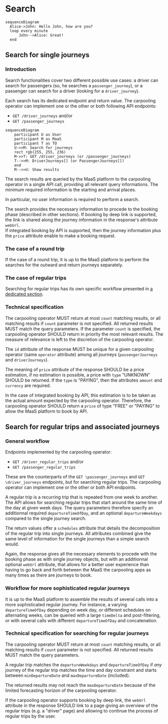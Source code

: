 
# Search

``` mermaid
sequenceDiagram
  Alice->John: Hello John, how are you?
  loop every minute
      John-->Alice: Great!
  end
```

## Search for single journeys

### Introduction

Search functionalities cover two different possible use cases: a driver can 
search for passengers (so, he searches a `passenger_journey`), or a passenger 
can search for a driver (looking for a `driver_journey`).

Each search has its dedicated endpoint and return value. The carpooling 
operator can implement one or the other or both following API endpoints:

- `GET /driver_journeys` and/or
- `GET /passenger_journeys`

```mermaid
sequenceDiagram
    participant U as User
    participant M as MaaS
    participant T as TO
    U->>M: Search for journeys
    rect rgb(255, 255, 236)
    M->>T: GET /driver_journeys (or /passenger_journeys)
    T-->>M: DriverJourneys[] (or PassengerJourneys[])
    end
    M-->>U: Show results
```

The search results are queried by the MaaS platform to the carpooling operator 
in a single API call, providing all relevant query informations. The minimum 
required information is the starting and arrival places.  

In particular, no user information is required to perform a search.

The search provides the necessary information to procede to the booking phase 
(described in other sections). If booking by deep link is supported, the link 
is shared along the journey information in the response's attribute `webUrl`.  
If integrated booking by API is supported, then the journey information plus 
the `price` attribute enable to make a booking request.

### The case of a round trip

If the case of a round trip, it is up to the MaaS platform to perform the 
searches for the outward and return journeys separately.

### The case of regular trips

Searching for regular trips has its own specific workflow presented in
[a dedicated section](https://github.com/fabmob/standard-covoiturage/blob/spec_search/standard-covoiturage_specification.md#3112-search-for-regular-trips-and-associated-journeys).

### Technical specification

The carpooling operator MUST return at most `count` matching results, or all 
matching results if `count` parameter is not specified. All returned results 
MUST match the query parameters. If the parameter `count` is specified, the 
carpooling operator SHOULD return in priority the most relevant results. The 
measure of relevance is left to the discretion of the carpooling operator.

The `id` attribute of the response MUST be unique for a given carpooling 
operator (same `operator` attribute) among all journeys (`passengerJourneys` 
and `driverJourneys`).

The meaning of `price` attribute of the response SHOULD be a price estimation, 
if no estimation is possible, a price with `type` "UNKNOWN" SHOULD be 
returned. If the `type` is "PAYING", then the attributes `amount` and 
`currency` are required.

In the case of integrated booking by API, this estimation is to be taken as 
the actual amount expected by the carpooling operator. Therefore, the 
carpooling operator SHOULD return a `price` of type "FREE" or "PAYING" to 
allow the MaaS platform to book by API.

## Search for regular trips and associated journeys

### General workflow

Endpoints implemented by the carpooling operator:

- `GET /driver_regular_trips` and/or
- `GET /passenger_regular_trips`

These are the counterparts of the `GET \passenger_journeys` and `GET 
\driver_journeys` endpoints, but for searching regular trips. The carpooling 
operator can implement one or the other or both API endpoints.

A regular trip is a recurring trip that is repeated from one week to another.  
The API allows for searching regular trips that start around the same time of 
the day at given week days. The query parameters therefore specify an 
additionnal required `departureTimeOfDay`, and an optional `departureWeekdays` 
compared to the single journey search.

The return values offer a `schedules` attribute that details the decomposition 
of the regular trip into single journeys. All attributes combined give the 
same level of information for the single journeys than a simple search would.

Again, the response gives all the necessary elements to procede with the 
booking phase as with single journey objects, but with an additionnal optional 
`webUrl` attribute, that allows for a better user experience than having to go 
back and forth between the MaaS the carpooling apps as many times as there are 
journeys to book.

### Workflow for more sophisticated regular journeys

It is up to the MaaS platform to assemble the results of several calls into a 
more sophisticated regular journey. For instance, a varying 
`departureTimeOfDay` depending on week day, or different schedules on 
alternating weeks, can be queried with a large `timeDelta` and post-filtering, 
or with several calls with different `departureTimeOfDay` and concatenation.

### Technical specification for searching for regular journeys

The carpooling operator MUST return at most `count` matching results, or all 
matching results if `count` parameter is not specified. All returned results 
MUST match the query parameters.

A regular trip matches the `departureWeekdays` and `departureTimeOfDay` if 
*any* journey of the regular trip matches the time and day constraint and 
starts between `minDepartureDate` and `maxDepartureDate` (included).

The returned results may not reach the `maxDepartureDate` because of the 
limited forecasting horizon of the carpooling operator.

If the carpooling operator supports booking by deep link, the `webUrl` 
attribute in the response SHOULD link to a page giving an overview of the 
regular trips (e.g. a "driver" page) and allowing to continue the process of 
regular trips by the user.
